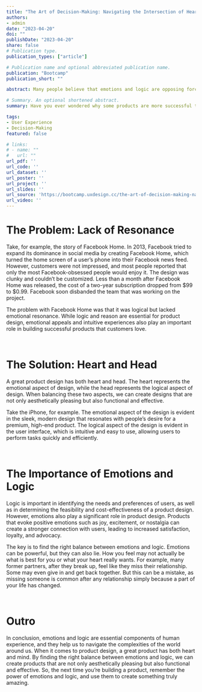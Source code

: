 ```yaml
---
title: "The Art of Decision-Making: Navigating the Intersection of Heart and Head"
authors:
- admin
date: "2023-04-20"
doi: ""
publishDate: "2023-04-20"
share: false
# Publication type.
publication_types: ["article"]

# Publication name and optional abbreviated publication name.
publication: "Bootcamp"
publication_short: ""

abstract: Many people believe that emotions and logic are opposing forces. Emotions are often portrayed as irrational and illogical, while logic is seen as the pinnacle of rationality and intellect. However, this dichotomy is problematic because it oversimplifies the complex relationship between emotions and logic.

# Summary. An optional shortened abstract.
summary: Have you ever wondered why some products are more successful than others? Is it because of their logical features or emotional appeal? Or maybe a combination of both?

tags:
- User Experience
- Decision-Making
featured: false

# links:
# - name: ""
#   url: ""
url_pdf: ''
url_code: ''
url_dataset: ''
url_poster: ''
url_project: ''
url_slides: ''
url_source: 'https://bootcamp.uxdesign.cc/the-art-of-decision-making-navigating-the-intersection-of-heart-and-head-d29cb2b73117'
url_video: ''
---
```


# The Problem: Lack of Resonance
Take, for example, the story of Facebook Home. In 2013, Facebook tried to expand its dominance in social media by creating Facebook Home, which turned the home screen of a user’s phone into their Facebook news feed. However, customers were not impressed, and most people reported that only the most Facebook-obsessed people would enjoy it. The design was clunky and couldn’t be customized. Less than a month after Facebook Home was released, the cost of a two-year subscription dropped from $99 to $0.99. Facebook soon disbanded the team that was working on the project.

The problem with Facebook Home was that it was logical but lacked emotional resonance. While logic and reason are essential for product design, emotional appeals and intuitive experiences also play an important role in building successful products that customers love.

<div><br></div>

# The Solution: Heart and Head
A great product design has both heart and head. The heart represents the emotional aspect of design, while the head represents the logical aspect of design. When balancing these two aspects, we can create designs that are not only aesthetically pleasing but also functional and effective.

Take the iPhone, for example. The emotional aspect of the design is evident in the sleek, modern design that resonates with people’s desire for a premium, high-end product. The logical aspect of the design is evident in the user interface, which is intuitive and easy to use, allowing users to perform tasks quickly and efficiently.

<div><br></div>

# The Importance of Emotions and Logic
Logic is important in identifying the needs and preferences of users, as well as in determining the feasibility and cost-effectiveness of a product design. However, emotions also play a significant role in product design. Products that evoke positive emotions such as joy, excitement, or nostalgia can create a stronger connection with users, leading to increased satisfaction, loyalty, and advocacy.

The key is to find the right balance between emotions and logic. Emotions can be powerful, but they can also lie. How you feel may not actually be what is best for you or what your heart really wants. For example, many former partners, after they break up, feel like they miss their relationship. Some may even give in and get back together. But this can be a mistake, as missing someone is common after any relationship simply because a part of your life has changed.

<div><br></div>

# Outro
In conclusion, emotions and logic are essential components of human experience, and they help us to navigate the complexities of the world around us. When it comes to product design, a great product has both heart and mind. By finding the right balance between emotions and logic, we can create products that are not only aesthetically pleasing but also functional and effective. So, the next time you’re building a product, remember the power of emotions and logic, and use them to create something truly amazing.


